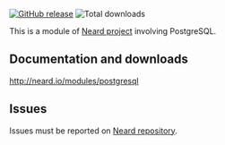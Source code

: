 [![GitHub release](https://img.shields.io/github/release/crazy-max/neard-bin-postgresql.svg?style=flat-square)](https://github.com/crazy-max/neard-bin-postgresql/releases/latest)
![Total downloads](https://img.shields.io/github/downloads/crazy-max/neard-bin-postgresql/total.svg?style=flat-square)

This is a module of [Neard project](https://github.com/crazy-max/neard) involving PostgreSQL.

## Documentation and downloads

http://neard.io/modules/postgresql

## Issues

Issues must be reported on [Neard repository](https://github.com/crazy-max/neard/issues).
